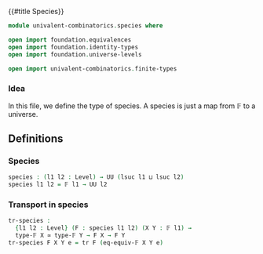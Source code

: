 {{#title  Species}}

```agda
module univalent-combinatorics.species where

open import foundation.equivalences
open import foundation.identity-types
open import foundation.universe-levels

open import univalent-combinatorics.finite-types
```

### Idea

In this file, we define the type of species. A species is just a
map from 𝔽 to a universe.

## Definitions

### Species

```agda
species : (l1 l2 : Level) → UU (lsuc l1 ⊔ lsuc l2)
species l1 l2 = 𝔽 l1 → UU l2
```

### Transport in species

```agda
tr-species :
  {l1 l2 : Level} (F : species l1 l2) (X Y : 𝔽 l1) →
  type-𝔽 X ≃ type-𝔽 Y → F X → F Y
tr-species F X Y e = tr F (eq-equiv-𝔽 X Y e)
```
